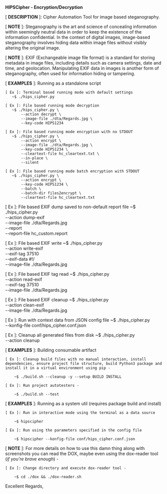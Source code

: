 **HIPSCipher - Encryption/Decryption**

[ **DESCRIPTION** ]: Cipher Automation Tool for image based steganography.

[ **NOTE** ]: Steganography is the art and science of concealing information within seemingly neutral data in order to keep the existence of the information confidential. In the context of digital images, image-based steganography involves hiding data within image files without visibly altering the original image.

[ **NOTE** ]: EXIF (Exchangeable image file format) is a standard for storing metadata in image files, including details such as camera settings, date and time, and geolocation. Manipulating EXIF data in images is another form of steganography, often used for information hiding or tampering.

[ **EXAMPLES** ]: Running as a standalone script

    [ Ex ]: Terminal based running mode with default settings
       ~$ ./hips_cipher.py

    [ Ex ]: File based running mode decryption
       ~$ ./hips_cipher.py \
           --action decrypt \
           --image-file ./dta/Regards.jpg \
           --key-code HIPS1234

    [ Ex ]: File based running mode encryption with no STDOUT
       ~$ ./hips_cipher.py \
           --action encrypt \
           --image-file ./dta/Regards.jpg \
           --key-code HIPS1234 \
           --cleartext-file hc_cleartext.txt \
           --in-place \
           --silent

    [ Ex ]: File based running mode batch encryption with STDOUT
       ~$ ./hips_cipher.py \
           --action encrypt \
           --key-code HIPS1234 \
           --batch \
           --batch-dir files2encrypt \
           --cleartext-file hc_cleartext.txt

   [ Ex ]: File based EXIF dump saved to non-default report file
       ~$ ./hips_cipher.py \
           --action dump-exif \
           --image-file ./dta/Regards.jpg \
           --report \
           --report-file hc_custom.report

   [ Ex ]: File based EXIF write
       ~$ ./hips_cipher.py \
           --action write-exif \
           --exif-tag 37510 \
           --exif-data #!/ \
           --image-file ./dta/Regards.jpg

   [ Ex ]: File based EXIF tag read
       ~$ ./hips_cipher.py \
           --action read-exif \
           --exif-tag 37510 \
           --image-file ./dta/Regards.jpg

   [ Ex ]: File based EXIF cleanup
       ~$ ./hips_cipher.py \
           --action clean-exif \
           --image-file ./dta/Regards.jpg

   [ Ex ]: Run with context data from JSON config file
       ~$ ./hips_cipher.py \
           --konfig-file conf/hips_cipher.conf.json

   [ Ex ]: Cleanup all generated files from disk
       ~$ ./hips_cipher.py \
           --action cleanup

[ **EXAMPLES** ]: Building consumable artifact

    [ Ex ]: Cleanup build files with no manual interaction, install dependencies, ensure project file structure, build Python3 package and install it in a virtual environment using pip -

        ~$ ./build.sh --cleanup -y --setup BUILD INSTALL

    [ Ex ]: Run project autotesters -

        ~$ ./build.sh --test

[ **EXAMPLES** ]: Running as a system util (requires package build and install)

    [ Ex ]: Run in interactive mode using the terminal as a data source

        ~$ hipscipher

    [ Ex ]: Run using the parameters specified in the config file

        ~$ hipscipher --konfig-file conf/hips_cipher.conf.json

[ **NOTE** ]: For more details on how to use this damn thing along with screenshots you can read the DOX, maybe even using the dox-reader tool (*if you're brave enough*) -

    [ Ex ]: Change directory and execute dox-reader tool -

        ~$ cd ./dox && ./dox-reader.sh


Excellent Regards,

